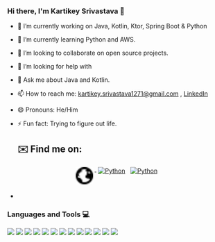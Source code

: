 ### Hi there, I'm Kartikey Srivastava 👋

- 🔭 I’m currently working on Java, Kotlin, Ktor, Spring Boot & Python
- 🌱 I’m currently learning Python and AWS.
- 👯 I’m looking to collaborate on open source projects.
- 🤔 I’m looking for help with 
- 💬 Ask me about Java and Kotlin.
- 📫 How to reach me: kartikey.srivastava1271@gmail.com , [LinkedIn](https://www.linkedin.com/in/kartikey-srivastava-bb913423a/)
- 😄 Pronouns: He/Him
- ⚡ Fun fact: Trying to figure out life.

  ## ✉️ Find me on:


<p align="center">
 <a href="https://kartik1271.netlify.app/" target="_blank" rel="noopener noreferrer"> <img src="https://raw.githubusercontent.com/iconic/open-iconic/master/svg/globe.svg" alt="Python" height="40" style="vertical-align:top; margin:4px"> </a>
 <a href="https://www.linkedin.com/in/kartikey-srivastava-bb913423a/" target="_blank" rel="noopener noreferrer"> <img src="https://cdn.jsdelivr.net/npm/simple-icons@v3/icons/linkedin.svg" alt="Python" height="40" style="vertical-align:top; margin:4px"></a>
 <a href="mailto:kartikey.srivastava1271@gmail.com"> <img src="https://cdn.jsdelivr.net/npm/simple-icons@v3/icons/gmail.svg" alt="Python" height="40" style="vertical-align:top; margin:4px"></a>
</p>

- 
### Languages and Tools 💻
<p>
 
<!-- Rust -->
 <img src = "https://img.shields.io/badge/rust-%23000000.svg?style=for-the-badge&logo=rust&logoColor=white">
 
<!-- Java -->
 <img src="https://img.shields.io/badge/java-%23ED8B00.svg?style=for-the-badge&logo=java&logoColor=white">

<!-- Kotlin -->
<img src="https://img.shields.io/badge/kotlin-%237F52FF.svg?style=for-the-badge&logo=kotlin&logoColor=white">
 
<!--  Javascript -->
 <img src="https://img.shields.io/badge/javascript-%23323330.svg?style=for-the-badge&logo=javascript&logoColor=%23F7DF1E">
 
 <!-- Spring Boot -->
 <img src="https://img.shields.io/badge/Spring_Boot-F2F4F9?style=for-the-badge&logo=spring-boot">
 
<!--  Bootstrap -->
 <img src="https://img.shields.io/badge/bootstrap-%23563D7C.svg?style=for-the-badge&logo=bootstrap&logoColor=white">
 
<!-- Git -->
 <img src="https://img.shields.io/badge/git-%23F05033.svg?style=for-the-badge&logo=git&logoColor=white">

 <!-- Docker -->
 <img src="https://img.shields.io/badge/docker-%230db7ed.svg?style=for-the-badge&logo=docker&logoColor=white">

<!-- Jira -->
<img src="https://img.shields.io/badge/jira-%230A0FFF.svg?style=for-the-badge&logo=jira&logoColor=white">
 
<!--  Hibernate -->
 <img src="https://img.shields.io/badge/Hibernate-59666C?style=for-the-badge&logo=Hibernate&logoColor=white">

<!-- MongoDB -->
 <img src="https://img.shields.io/badge/MongoDB-%234ea94b.svg?style=for-the-badge&logo=mongodb&logoColor=white">

<!-- PostgreSQL -->
<img src="https://img.shields.io/badge/postgres-%23316192.svg?style=for-the-badge&logo=postgresql&logoColor=white">
 
<!-- Postman -->
 <img src="https://img.shields.io/badge/Postman-FF6C37?style=for-the-badge&logo=Postman&logoColor=white">
</p>
